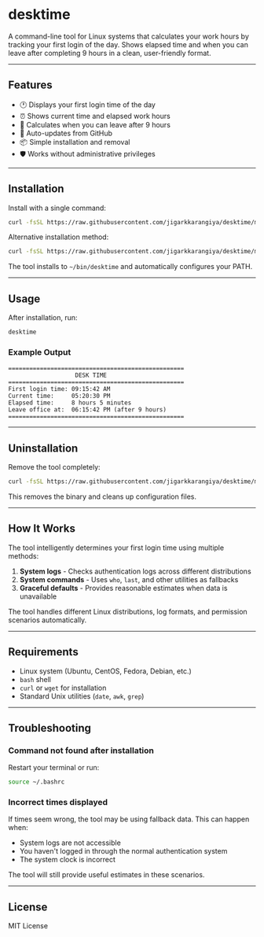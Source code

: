 # desktime

A command-line tool for Linux systems that calculates your work hours by tracking your first login of the day. Shows elapsed time and when you can leave after completing 9 hours in a clean, user-friendly format.

---

## Features

- 🕐 Displays your first login time of the day
- ⏰ Shows current time and elapsed work hours  
- 🚪 Calculates when you can leave after 9 hours
- 🔄 Auto-updates from GitHub
- 📦 Simple installation and removal
- 🛡️ Works without administrative privileges

---

## Installation

Install with a single command:

```bash
curl -fsSL https://raw.githubusercontent.com/jigarkkarangiya/desktime/main/install.sh | bash
```

Alternative installation method:

```bash
curl -fsSL https://raw.githubusercontent.com/jigarkkarangiya/desktime/main/desktime.sh | bash
```

The tool installs to `~/bin/desktime` and automatically configures your PATH.

---

## Usage

After installation, run:

```bash
desktime
```

### Example Output

```
==================================================
                   DESK TIME                     
==================================================
First login time: 09:15:42 AM
Current time:     05:20:30 PM
Elapsed time:     8 hours 5 minutes
Leave office at:  06:15:42 PM (after 9 hours)
==================================================
```

---

## Uninstallation

Remove the tool completely:

```bash
curl -fsSL https://raw.githubusercontent.com/jigarkkarangiya/desktime/main/desktime-uninstall.sh | bash
```

This removes the binary and cleans up configuration files.

---

## How It Works

The tool intelligently determines your first login time using multiple methods:

1. **System logs** - Checks authentication logs across different distributions
2. **System commands** - Uses `who`, `last`, and other utilities as fallbacks
3. **Graceful defaults** - Provides reasonable estimates when data is unavailable

The tool handles different Linux distributions, log formats, and permission scenarios automatically.

---

## Requirements

- Linux system (Ubuntu, CentOS, Fedora, Debian, etc.)
- `bash` shell 
- `curl` or `wget` for installation
- Standard Unix utilities (`date`, `awk`, `grep`)

---

## Troubleshooting

### Command not found after installation

Restart your terminal or run:
```bash
source ~/.bashrc
```

### Incorrect times displayed

If times seem wrong, the tool may be using fallback data. This can happen when:
- System logs are not accessible
- You haven't logged in through the normal authentication system
- The system clock is incorrect

The tool will still provide useful estimates in these scenarios.

---

## License

MIT License